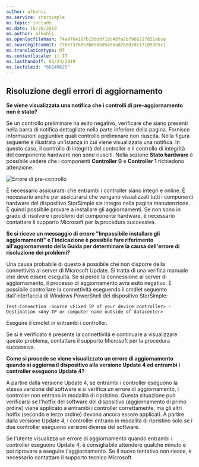 ```yaml
---
author: alkohli
ms.service: storsimple
ms.topic: include
ms.date: 10/26/2018
ms.author: alkohli
ms.openlocfilehash: 74a9764187b15bddf1dc48fa2b7988217d31abce
ms.sourcegitcommit: 778e7376853b69bbd5455ad260d2dc17109d05c1
ms.translationtype: MT
ms.contentlocale: it-IT
ms.lasthandoff: 05/23/2019
ms.locfileid: "66149625"
---
```

## <a name="troubleshooting-update-failures"></a>Risoluzione degli errori di aggiornamento
**Se viene visualizzata una notifica che i controlli di pre-aggiornamento non è stato?**

Se un controllo preliminare ha esito negativo, verificare che siano presenti nella barra di notifica dettagliate nella parte inferiore della pagina. Fornisce informazioni aggiuntive quali controllo preliminare non riuscita. Nella figura seguente è illustrata un'istanza in cui viene visualizzata una notifica. In questo caso, il controllo di integrità del controller e il controllo di integrità del componente hardware non sono riusciti. Nella sezione **Stato hardware** è possibile vedere che i componenti **Controller 0** e **Controller 1** richiedono attenzione.

  ![Errore di pre-controllo](./media/storsimple-install-troubleshooting/HCS_PreUpdateCheckFailed-include.png)

È necessario assicurarsi che entrambi i controller siano integri e online. È necessario anche per assicurarsi che vengano visualizzati tutti i componenti hardware del dispositivo StorSimple sia integro nella pagina manutenzione. È quindi possibile provare a installare gli aggiornamenti. Se non sono in grado di risolvere i problemi del componente hardware, è necessario contattare il supporto Microsoft per la procedura successiva.

**Se si riceve un messaggio di errore "Impossibile installare gli aggiornamenti" e l'indicazione è possibile fare riferimento all'aggiornamento della Guida per determinare la causa dell'errore di risoluzione dei problemi?**

Una causa probabile di questo è possibile che non disporre della connettività al server di Microsoft Update. Si tratta di una verifica manuale che deve essere eseguita. Se si perde la connessione al server di aggiornamento, il processo di aggiornamento avrà esito negativo. È possibile controllare la connettività eseguendo il cmdlet seguente dall'interfaccia di Windows PowerShell del dispositivo StorSimple:

 `Test-Connection -Source <Fixed IP of your device controller> -Destination <Any IP or computer name outside of datacenter>`

Eseguire il cmdlet in entrambi i controller.

Se si è verificato è presente la connettività e continuare a visualizzare questo problema, contattare il supporto Microsoft per la procedura successiva.

**Come si procede se viene visualizzato un errore di aggiornamento quando si aggiorna il dispositivo alla versione Update 4 ed entrambi i controller eseguono Update 4?**

A partire dalla versione Update 4, se entrambi i controller eseguono la stessa versione del software e si verifica un errore di aggiornamento, i controller non entrano in modalità di ripristino. Questa situazione può verificarsi se l'hotfix del software del dispositivo (aggiornamento di primo ordine) viene applicato a entrambi i controller correttamente, ma gli altri hotfix (secondo e terzo ordine) devono ancora essere applicati. A partire dalla versione Update 4, i controller entrano in modalità di ripristino solo se i due controller eseguono versioni diverse del software. 

Se l'utente visualizza un errore di aggiornamento quando entrambi i controller eseguono Update 4, è consigliabile attendere qualche minuto e poi riprovare a eseguire l'aggiornamento. Se il nuovo tentativo non riesce, è necessario contattare il supporto tecnico Microsoft.
